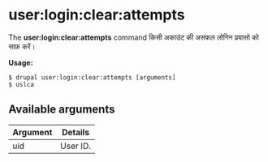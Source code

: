 # user:login:clear:attempts
The **user:login:clear:attempts** command किसी अकाउंट की असफल लोगिन प्रयासो को साफ़ करें।

**Usage:**
```
$ drupal user:login:clear:attempts [arguments] 
$ uslca  
```

## Available arguments
Argument | Details
---------|-------------
uid | User ID.

